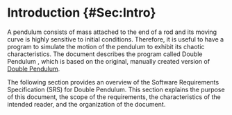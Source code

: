 # Introduction {#Sec:Intro}

A pendulum consists of mass attached to the end of a rod and its moving curve is highly sensitive to initial conditions. Therefore, it is useful to have a program to simulate the motion of the pendulum to exhibit its chaotic characteristics. The document describes the program called Double Pendulum , which is based on the original, manually created version of [Double Pendulum](https://github.com/Zhang-Zhi-ZZ/CAS741Project/blob/master/Double%20Pendulum/docs/SRS/SRS.pdf).

The following section provides an overview of the Software Requirements Specification (SRS) for Double Pendulum. This section explains the purpose of this document, the scope of the requirements, the characteristics of the intended reader, and the organization of the document.
